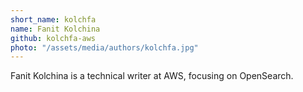 ```yaml
---
short_name: kolchfa
name: Fanit Kolchina
github: kolchfa-aws
photo: "/assets/media/authors/kolchfa.jpg"
---
```


Fanit Kolchina is a technical writer at AWS, focusing on OpenSearch.
